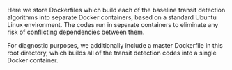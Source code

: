 Here we store Dockerfiles which build each of the baseline transit detection
algorithms into separate Docker containers, based on a standard Ubuntu Linux
environment. The codes run in separate containers to eliminate any risk of
conflicting dependencies between them.

For diagnostic purposes, we additionally include a master Dockerfile in this
root directory, which builds all of the transit detection codes into a single
Docker container.

